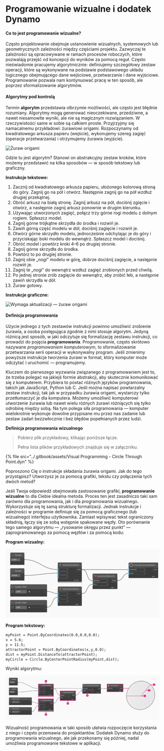 # Programowanie wizualne i dodatek Dynamo

#### Co to jest programowanie wizualne? <a href="#what-is-visual-programming" id="what-is-visual-programming"></a>

Często projektowanie obejmuje ustanowienie wizualnych, systemowych lub geometrycznych zależności między częściami projektu. Zazwyczaj te zależności są opracowywane w ramach procesów roboczych, które pozwalają przejść od koncepcji do wyników za pomocą reguł. Często nieświadomie pracujemy algorytmicznie: definiujemy szczegółowy zestaw operacji, które są wykonywane na podstawie podstawowego układu logicznego obejmującego dane wejściowe, przetwarzanie i dane wyjściowe. Programowanie pozwala nam kontynuować pracę w ten sposób, ale poprzez sformalizowanie algorytmów.

#### Algorytmy pod kontrolą <a href="#algorithms-in-hand" id="algorithms-in-hand"></a>

Termin **algorytm** przedstawia olbrzymie możliwości, ale często jest błędnie rozumiany. Algorytmy mogą generować nieoczekiwane, przedziwne, a nawet niesamowite wyniki, ale nie są magicznym rozwiązaniem. W rzeczywistości same w sobie są całkiem proste. Przyjrzyjmy się namacalnemu przykładowi: żurawiowi origami. Rozpoczynamy od kwadratowego arkusza papieru (wejście), wykonujemy szereg zagięć (operacje przetwarzania) i otrzymujemy żurawia (wyjście).

![Żuraw origami](https://primer.dynamobim.org/01\_Introduction/images/1-1/00-OrigamiCrane.png)

Gdzie tu jest algorytm? Stanowi on abstrakcyjny zestaw kroków, które możemy przedstawić na kilka sposobów — w sposób tekstowy lub graficzny.

**Instrukcje tekstowe:**

1. Zacznij od kwadratowego arkusza papieru, ułożonego kolorową stroną do góry. Zagnij go na pół i otwórz. Następnie zagnij go na pół wzdłuż drugiej przekątnej.
2. Obróć arkusz na białą stronę. Zagnij arkusz na pół, dociśnij zgięcie i otwórz, a następnie zagnij arkusz ponownie w drugim kierunku.
3. Używając utworzonych zagięć, połącz trzy górne rogi modelu z dolnym rogiem. Spłaszcz model.
4. Zagnij górne trójkątne skrzydła do środka i rozwiń je.
5. Zawiń górną część modelu w dół, dociśnij zagięcie i rozwiń je.
6. Otwórz górne skrzydło modelu, jednocześnie odchylając je do góry i przyciskając boki modelu do wewnątrz. Spłaszcz model i dociśnij.
7. Obróć model i powtórz kroki 4–6 po drugiej stronie.
8. Zagnij górne skrzydła do środka.
9. Powtórz to po drugiej stronie.
10. Zagnij obie „nogi” modelu w górę, dobrze dociśnij zagięcie, a następnie rozwiń je.
11. Zagnij te „nogi” do wewnątrz wzdłuż zagięć zrobionych przed chwilą.
12. Po jednej stronie zrób zagięcie do wewnątrz, aby zrobić łeb, a następnie zawiń skrzydła w dół.
13. Żuraw gotowy.

**Instrukcje graficzne:**

![Wymaga aktualizacji — żuraw origami](https://primer.dynamobim.org/01\_Introduction/images/1-1/01-OrigamiCraneInstructions.png)

#### Definicja programowania <a href="#programming-defined" id="programming-defined"></a>

Użycie jednego z tych zestawów instrukcji powinno umożliwić zrobienie żurawia, a osoba postępująca zgodnie z nimi stosuje algorytm. Jedyną różnicą jest sposób, w jaki odczytuje się formalizację zestawu instrukcji, co prowadzi do pojęcia **programowania**. Programowanie, często skrótowo nazywane _programowaniem komputerowym_, to sformalizowanie przetwarzania serii operacji w wykonywalny program. Jeśli zmienimy powyższe instrukcje tworzenia żurawi w format, który komputer może odczytać i uruchomić — programujemy.

Kluczem do pierwszego wyzwania związanego z programowaniem jest to, że trzeba polegać na jakiejś formie abstrakcji, aby skutecznie komunikować się z komputerem. Przybiera to postać różnych języków programowania, takich jak JavaScript, Python lub C. Jeśli można napisać powtarzalny zestaw instrukcji, tak jak w przypadku żurawia origami, wystarczy tylko przetłumaczyć je dla komputera. Możemy umożliwić komputerowi utworzenie żurawia lub nawet wielu różnych żurawi różniących się tylko odrobinę między sobą. Na tym polega siła programowania — komputer wielokrotnie wykonuje dowolne przypisane mu przez nas zadanie lub zestaw zadań bezzwłocznie i bez błędów popełnianych przez ludzi.

**Definicja programowania wizualnego**

> Pobierz plik przykładowy, klikając poniższe łącze.
>
> Pełna lista plików przykładowych znajduje się w załączniku.

{% file src="../.gitbook/assets/Visual Programming - Circle Through Point.dyn" %}

Poproszono Cię o instrukcje składania żurawia origami. Jak do tego przystąpisz? Utworzysz je za pomocą grafiki, tekstu czy połączenia tych dwóch metod?

Jeśli Twoja odpowiedź obejmowała zastosowanie grafiki, **programowanie wizualne** to dla Ciebie idealna metoda. Proces ten jest zasadniczo taki sam zarówno dla programowania, jak i dla programowania wizualnego. Wykorzystuje się tę samą strukturę formalizacji. Jednak instrukcje i zależności w programie definiuje się za pomocą graficznego (lub wizualnego) interfejsu użytkownika. Zamiast wpisywać tekst ograniczony składnią, łączy się ze sobą wstępnie spakowane węzły. Oto porównanie tego samego algorytmu — „rysowanie okręgu przez punkt” — zaprogramowanego za pomocą węzłów i za pomocą kodu:

**Program wizualny:**

![](<./images/a-1/visualProgramming (2).png>)

**Program tekstowy:**

```
myPoint = Point.ByCoordinates(0.0,0.0,0.0);
x = 5.6;
y = 11.5;
attractorPoint = Point.ByCoordinates(x,y,0.0);
dist = myPoint.DistanceTo(attractorPoint);
myCircle = Circle.ByCenterPointRadius(myPoint,dist);
```

Wyniki algorytmu:

![](<./images/a-1/visualProgramming (1).png>)

Wizualność programowania w taki sposób ułatwia rozpoczęcie korzystania z niego i często przemawia do projektantów. Dodatek Dynamo służy do programowania wizualnego, ale jak przekonamy się później, nadal umożliwia programowanie tekstowe w aplikacji.

